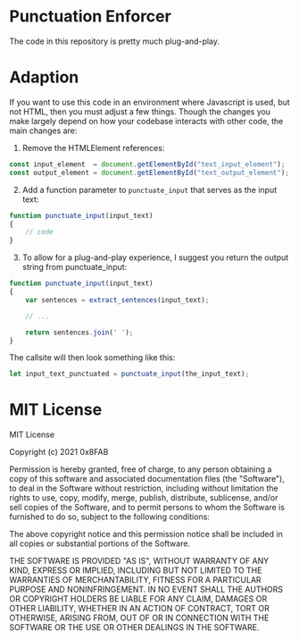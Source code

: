 # Punctuation Enforcer

The code in this repository is pretty much plug-and-play.

# Adaption

If you want to use this code in an environment where Javascript is used, but not HTML, then you must
adjust a few things. Though the changes you make largely depend on how your codebase interacts with
other code, the main changes are:

1. Remove the HTMLElement references:
```javascript
const input_element  = document.getElementById("text_input_element");
const output_element = document.getElementById("text_output_element");
```

2. Add a function parameter to `punctuate_input` that serves as the input text:
```javascript
function punctuate_input(input_text)
{
	// code
}
```

3. To allow for a plug-and-play experience, I suggest you return the output string from punctuate_input:
```javascript
function punctuate_input(input_text)
{
	var sentences = extract_sentences(input_text);

	// ...

	return sentences.join(' ');
}
```

The callsite will then look something like this:
```javascript
let input_text_punctuated = punctuate_input(the_input_text);
```

# MIT License

MIT License

Copyright (c) 2021 0x8FAB

Permission is hereby granted, free of charge, to any person obtaining a copy
of this software and associated documentation files (the "Software"), to deal
in the Software without restriction, including without limitation the rights
to use, copy, modify, merge, publish, distribute, sublicense, and/or sell
copies of the Software, and to permit persons to whom the Software is
furnished to do so, subject to the following conditions:

The above copyright notice and this permission notice shall be included in all
copies or substantial portions of the Software.

THE SOFTWARE IS PROVIDED "AS IS", WITHOUT WARRANTY OF ANY KIND, EXPRESS OR
IMPLIED, INCLUDING BUT NOT LIMITED TO THE WARRANTIES OF MERCHANTABILITY,
FITNESS FOR A PARTICULAR PURPOSE AND NONINFRINGEMENT. IN NO EVENT SHALL THE
AUTHORS OR COPYRIGHT HOLDERS BE LIABLE FOR ANY CLAIM, DAMAGES OR OTHER
LIABILITY, WHETHER IN AN ACTION OF CONTRACT, TORT OR OTHERWISE, ARISING FROM,
OUT OF OR IN CONNECTION WITH THE SOFTWARE OR THE USE OR OTHER DEALINGS IN THE
SOFTWARE.
